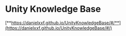 # Unity Knowledge Base

[**https://danielxxf.github.io/UnityKnowledgeBase/#/**](https://danielxxf.github.io/UnityKnowledgeBase/#/)